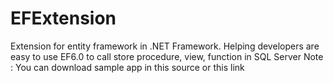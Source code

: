 # EFExtension
Extension for entity framework in .NET Framework. Helping developers are easy to use EF6.0 to call store procedure, view, function in SQL Server
Note : You can download sample app in this source or this link 
